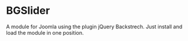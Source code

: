 BGSlider
============

A module for Joomla using the plugin jQuery Backstrech. Just install and load the module in one position.
